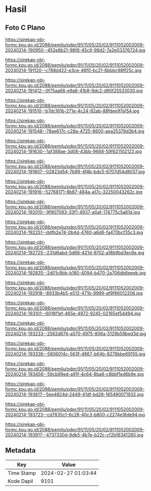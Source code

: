 # Hasil

## Foto C Plano

https://sirekap-obj-formc.kpu.go.id/2088/pemilu/pdpr/91/11/05/20/02/9111052002009-20240214-190950--452e8b21-98f8-45c9-99d2-7a2e03376724.jpg

https://sirekap-obj-formc.kpu.go.id/2088/pemilu/pdpr/91/11/05/20/02/9111052002009-20240214-191120--c788d422-e3ce-46f0-bc21-6bbbc98ff25c.jpg

https://sirekap-obj-formc.kpu.go.id/2088/pemilu/pdpr/91/11/05/20/02/9111052002009-20240214-191412--0f75aa68-e9a8-41b8-9dc2-d90f25533030.jpg

https://sirekap-obj-formc.kpu.go.id/2088/pemilu/pdpr/91/11/05/20/02/9111052002009-20240214-191510--b7dc161b-271e-4c24-82ab-88fdee97a154.jpg

https://sirekap-obj-formc.kpu.go.id/2088/pemilu/pdpr/91/11/05/20/02/9111052002009-20240214-191548--78ae617c-c28a-4725-8600-aea25378d3b4.jpg

https://sirekap-obj-formc.kpu.go.id/2088/pemilu/pdpr/91/11/05/20/02/9111052002009-20240214-191630--1af388ae-3d08-43bb-9668-59f621102123.jpg

https://sirekap-obj-formc.kpu.go.id/2088/pemilu/pdpr/91/11/05/20/02/9111052002009-20240214-191807--02823d54-7b99-4f4b-bdc5-6707d54d8037.jpg

https://sirekap-obj-formc.kpu.go.id/2088/pemilu/pdpr/91/11/05/20/02/9111052002009-20240214-191916--52768171-8b87-484a-a17c-32250043262c.jpg

https://sirekap-obj-formc.kpu.go.id/2088/pemilu/pdpr/91/11/05/20/02/9111052002009-20240214-192010--9f907093-33f1-4937-a0af-174775c5a81d.jpg

https://sirekap-obj-formc.kpu.go.id/2088/pemilu/pdpr/91/11/05/20/02/9111052002009-20240214-192251--ddfb2e74-0b4d-4760-a6d6-fa470bcf35c3.jpg

https://sirekap-obj-formc.kpu.go.id/2088/pemilu/pdpr/91/11/05/20/02/9111052002009-20240214-192725--231d6abd-5d68-421d-9702-a18b9bd3ec6e.jpg

https://sirekap-obj-formc.kpu.go.id/2088/pemilu/pdpr/91/11/05/20/02/9111052002009-20240214-192835--2d01c8bb-b180-4094-b470-2a706db6eeeb.jpg

https://sirekap-obj-formc.kpu.go.id/2088/pemilu/pdpr/91/11/05/20/02/9111052002009-20240214-192918--8933b4b5-e512-471b-9999-af9f86012206.jpg

https://sirekap-obj-formc.kpu.go.id/2088/pemilu/pdpr/91/11/05/20/02/9111052002009-20240214-193101--6016f1ef-465e-4972-9245-02165ef54494.jpg

https://sirekap-obj-formc.kpu.go.id/2088/pemilu/pdpr/91/11/05/20/02/9111052002009-20240214-193233--2562d674-a570-4975-806a-5129b59bed3d.jpg

https://sirekap-obj-formc.kpu.go.id/2088/pemilu/pdpr/91/11/05/20/02/9111052002009-20240214-193336--5806014c-563f-4867-b64b-8278bbe69155.jpg

https://sirekap-obj-formc.kpu.go.id/2088/pemilu/pdpr/91/11/05/20/02/9111052002009-20240214-193456--59cb99ed-a91f-4c64-8ba6-c8bbf1ed6b9e.jpg

https://sirekap-obj-formc.kpu.go.id/2088/pemilu/pdpr/91/11/05/20/02/9111052002009-20240214-193617--5ee4824d-2449-41df-bd28-165490071932.jpg

https://sirekap-obj-formc.kpu.go.id/2088/pemilu/pdpr/91/11/05/20/02/9111052002009-20240214-193723--cd7835c1-6c28-40c3-b800-c2274e18de94.jpg

https://sirekap-obj-formc.kpu.go.id/2088/pemilu/pdpr/91/11/05/20/02/9111052002009-20240214-193917--4737330d-9db5-4b7e-b22c-cf2b18341280.jpg


## Metadata

| Key        | Value               |
| ---------- | ------------------- |
| Time Stamp | 2024-02-27 01:03:44 |
| Kode Dapil | 9101                |



